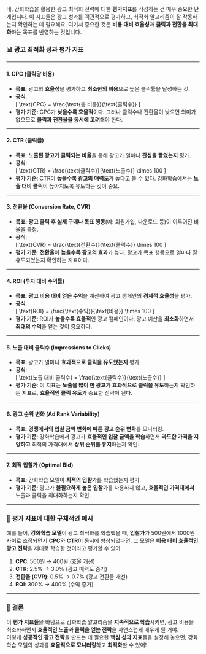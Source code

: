 네, 강화학습을 활용한 광고 최적화 전략에 대한 **평가지표**를 작성하는 건 매우 중요한 단계입니다. 이 지표들은 광고 성과를 객관적으로 평가하고, 최적화 알고리즘이 잘 작동하는지 확인하는 데 필요해요. 여기서 중요한 것은 **비용 대비 효율성**과 **클릭과 전환을 최대화**하는 목표를 반영하는 것입니다.

### 📊 **광고 최적화 성과 평가 지표**

---

#### 1. **CPC (클릭당 비용)**  
- **목표**: 광고의 **효율성**을 평가하고 **최소한의 비용**으로 높은 클릭률을 달성하는 것.
- **공식**:  
  \[
  \text{CPC} = \frac{\text{총 비용}}{\text{클릭수}}
  \]
- **평가 기준**: CPC가 **낮을수록 효율적**이다. 그러나 클릭수나 전환율이 낮으면 의미가 없으므로 **클릭과 전환율을 동시에 고려**해야 한다.

---

#### 2. **CTR (클릭률)**  
- **목표**: **노출된 광고가 클릭되는 비율**을 통해 광고가 얼마나 **관심을 끌었는지** 평가.
- **공식**:  
  \[
  \text{CTR} = \frac{\text{클릭수}}{\text{노출수}} \times 100
  \]
- **평가 기준**: CTR이 **높을수록 광고의 매력도**가 높다고 볼 수 있다. 강화학습에서는 **노출 대비 클릭**이 높아지도록 유도하는 것이 중요.

---

#### 3. **전환율 (Conversion Rate, CVR)**  
- **목표**: **광고 클릭 후 실제 구매나 목표 행동**(예: 회원가입, 다운로드 등)이 이루어진 비율을 측정.
- **공식**:  
  \[
  \text{CVR} = \frac{\text{전환수}}{\text{클릭수}} \times 100
  \]
- **평가 기준**: **전환율**이 **높을수록 광고의 효과**가 높다. 광고가 목표 행동으로 얼마나 잘 유도되었는지 확인하는 지표이다.

---

#### 4. **ROI (투자 대비 수익률)**  
- **목표**: **광고 비용 대비 얻은 수익**을 계산하여 광고 캠페인의 **경제적 효율성**을 평가.
- **공식**:  
  \[
  \text{ROI} = \frac{\text{수익}}{\text{비용}} \times 100
  \]
- **평가 기준**: ROI가 **높을수록 효율적**인 광고 캠페인이다. 광고 예산을 **최소화**하면서 **최대의 수익**을 얻는 것이 중요하다.

---

#### 5. **노출 대비 클릭수 (Impressions to Clicks)**  
- **목표**: 광고가 얼마나 **효과적으로 클릭을 유도했는지** 평가.
- **공식**:  
  \[
  \text{노출 대비 클릭수} = \frac{\text{클릭수}}{\text{노출수}}
  \]
- **평가 기준**: 이 지표는 **노출을 많이 한 광고**가 **효과적으로 클릭을 유도**하는지 확인하는 지표로, **효율적인 클릭 유도**가 중요한 전략이 된다.

---

#### 6. **광고 순위 변화 (Ad Rank Variability)**  
- **목표**: **경쟁에서의 입찰 금액 변화에 따른 광고 순위 변화**를 모니터링.
- **평가 기준**: 강화학습에서 광고가 **효율적인 입찰 금액을 학습**하면서 **과도한 가격을 지양하고** 최적의 가격대에서 **상위 순위를 유지**하는지 확인.

---

#### 7. **최적 입찰가 (Optimal Bid)**  
- **목표**: 강화학습 모델이 **최적의 입찰가**를 학습했는지 평가.
- **평가 기준**: 광고가 **불필요하게 높은 입찰가**를 사용하지 않고, **효율적인 가격대에서** 노출과 클릭을 최대화하는지 확인.

---

### 📝 **평가 지표에 대한 구체적인 예시**

예를 들어, **강화학습 모델**이 광고 최적화를 학습했을 때, **입찰가**가 500원에서 1000원 사이로 조정되면서 **CPC**와 **CTR**이 동시에 향상되었다면, 그 모델은 **비용 대비 효율적인 광고 전략**을 제대로 학습한 것이라고 평가할 수 있어.

1. **CPC**: 500원 → 400원 (효율 개선)
2. **CTR**: 2.5% → 3.0% (광고 매력도 증가)
3. **전환율 (CVR)**: 0.5% → 0.7% (광고 전환율 개선)
4. **ROI**: 300% → 400% (수익 증가)

---

### 🚀 **결론**

이 **평가 지표들**을 바탕으로 강화학습 알고리즘을 **지속적으로 학습**시키면, 광고 비용을 최소화하면서 **효율적인 노출과 클릭을 얻는 전략**을 자연스럽게 배우게 될 거야.  
이렇게 **성공적인 광고 전략**을 만드는 데 필요한 **핵심 성과 지표**들을 설정해 놓으면, 강화학습 모델의 성과를 **효율적으로 모니터링**하고 **최적화**할 수 있어!
